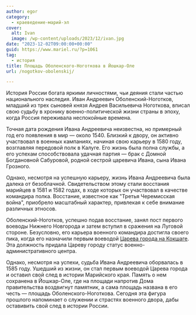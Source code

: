 ```yaml
---
author: egor
category:
  - краеведение-марий-эл
cover:
  alt: Ivan
  image: /wp-content/uploads/2023/12/ivan.jpg
date: "2023-12-02T09:00:00+00:00"
guid: https://www.mariel.ru/?p=1061
tag:
  - история
title: Площадь Оболенского-Ноготкова в Йошкар-Оле
url: /nogotkov-obolenskij/

---
```

История России богата яркими личностями, чьи деяния стали частью национального наследия. Иван Андреевич Оболенский-Ноготков, младший из трех сыновей князя Андрея Васильевича Ноготкова, вписал свою судьбу в хронику военно-политической жизни страны в эпоху, когда Россия переживала неспокойные времена.

Точная дата рождения Ивана Андреевича неизвестна, но примерный год его появления в мир — около 1540\. Близкий к двору, он активно участвовал в военных кампаниях, начиная свою карьеру в 1580 году, возглавляя передовой полк в Калуге. Его жизнь была полна службы, а его успехам способствовала удачная партия — брак с Домной Богдановной Сабуровой, родной сестрой царевича Ивана, сына Ивана Грозного.

Однако, несмотря на успешную карьеру, жизнь Ивана Андреевича была далека от безоблачной. Свидетельством этому стали восстания марийцев в 1581 и 1582 годах, в ходе которых он участвовал в качестве командира полка. Восстание, известное как "Третья Черемисская война", приобрело масштабный характер, привлекая к себе внимание различных этносов.

Оболенский-Ноготков, успешно подав восстание, занял пост первого воеводы Нижнего Новгорода и затем вступил в сражения на Луговой стороне. Безусловно, его карьера военного командира достигла своего пика, когда его назначили первым воеводой [Царева города на Кокшаге](/stolicza_mariel/). Эта должность придала Цареву городу статус военно-административного центра.

Однако, несмотря на успехи, судьба Ивана Андреевича оборвалась в 1585 году. Ушедший из жизни, он стал первым воеводой Царева города и оставил свой след в истории Марийского края. Память о нем сохранена в Йошкар-Оле, где на площади напротив Дома правительства воздвигнут памятник, а сама площадь названа в его честь — площадь Оболенского-Ноготкова. Сегодня эта фигура прошлого напоминает о служении и страстях военного двора, дабы оставивить свой след в истории России.
